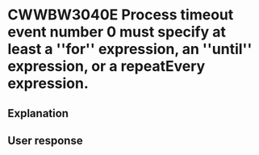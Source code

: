# CWWBW3040E Process timeout event number 0 must specify at least a ''for'' expression, an ''until'' expression, or a repeatEvery expression.

## Explanation

## User response